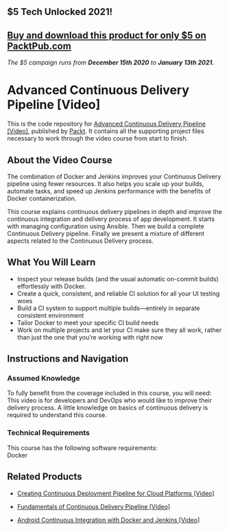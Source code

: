 ## $5 Tech Unlocked 2021!
[Buy and download this product for only $5 on PacktPub.com](https://www.packtpub.com/)
-----
*The $5 campaign         runs from __December 15th 2020__ to __January 13th 2021.__*

# Advanced Continuous Delivery Pipeline [Video]
This is the code repository for [Advanced Continuous Delivery Pipeline [Video]](https://www.packtpub.com/networking-and-servers/advanced-continuous-delivery-pipeline-video?utm_source=github&utm_medium=repository&utm_campaign=9781788832939), published by [Packt](https://www.packtpub.com/?utm_source=github). It contains all the supporting project files necessary to work through the video course from start to finish.
## About the Video Course
The combination of Docker and Jenkins improves your Continuous Delivery pipeline using fewer resources. It also helps you scale up your builds, automate tasks, and speed up Jenkins performance with the benefits of Docker containerization. 

This course explains continuous delivery pipelines in depth and improve the continuous integration and delivery process of app development. It starts with managing configuration using Ansible. Then we build a complete Continuous Delivery pipeline. Finally we present a mixture of different aspects related to the Continuous Delivery process.

<H2>What You Will Learn</H2>
<DIV class=book-info-will-learn-text>
<UL>
<LI>Inspect your release builds (and the usual automatic on-commit builds) effortlessly with Docker. 
<LI>Create a quick, consistent, and reliable CI solution for all your UI testing woes 
<LI>Build a CI system to support multiple builds—entirely in separate consistent environment 
<LI>Tailor Docker to meet your specific CI build needs 
<LI>Work on multiple projects and let your CI make sure they all work, rather than just the one that you’re working with right now </LI></UL></DIV>

## Instructions and Navigation
### Assumed Knowledge
To fully benefit from the coverage included in this course, you will need:<br/>
This video is for developers and DevOps who would like to improve their delivery process. A little knowledge on basics of continuous delivery is required to understand this course.
### Technical Requirements
This course has the following software requirements:<br/>
Docker

## Related Products
* [Creating Continuous Deployment Pipeline for Cloud Platforms [Video]](https://www.packtpub.com/application-development/creating-continuous-deployment-pipeline-cloud-platforms-video?utm_source=github&utm_medium=repository&utm_campaign=9781788471480)

* [Fundamentals of Continuous Delivery Pipeline [Video]](https://www.packtpub.com/networking-and-servers/fundamentals-continuous-delivery-pipeline-video?utm_source=github&utm_medium=repository&utm_campaign=9781788830393)

* [Android Continuous Integration with Docker and Jenkins [Video]](https://www.packtpub.com/application-development/android-continuous-integration-docker-and-jenkins-video?utm_source=github&utm_medium=repository&utm_campaign=9781838556211)

